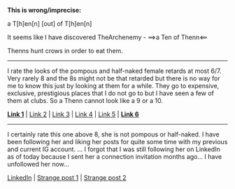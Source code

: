 **This is wrong/imprecise:**

a T[h]en[n] [out] of T[h]en[n]

It seems like I have discovered TheArchenemy - ==>a Ten of Thenn<== 

Thenns hunt crows in order to eat them.

---------

I rate the looks of the pompous and half-naked female retards at most 6/7. Very rarely 8 and the 8s might not be that retarded but there is no way for me to know this just by looking at them for a while. They go to expensive, exclusive, prestigious places that I do not go to but I have seen a few of them at clubs. So a Thenn cannot look like a 9 or a 10.

[**Link 1**](https://youtu.be/-EtzZ8Zo8Rw?si=SoZdQfjR0YAqHZjh) | 
[Link 2](https://youtu.be/wAagtJppv_E?si=VwXZH_JChcQI7E0r) | 
[Link 3](https://youtu.be/RadlEpfO7Qw?si=86ImVuS_jB8Rhauk) | 
[Link 4](https://youtu.be/zQRchR-IlMA?si=NEwEbz-cRHMmCSI2) | 
[Link 5](https://youtu.be/p9ZUIEHaXYU?si=wag1fCndCxWMSAZO) | 
[**Link 6**](https://www.youtube.com/shorts/3X_nizRnhqs)

-----------

I certainly rate this one above 8, she is not pompous or half-naked. I have been following her and liking her posts for quite some time with my previous and current IG account. ... I forgot that I was still following her on LinkedIn as of today because I sent her a connection invitation months ago... I have unfollowed her now...

[LinkedIn](https://www.linkedin.com/in/chiara-casadei-%F0%9F%87%AE%F0%9F%87%B9-8aa5aa252/)   |    [Strange post 1](https://www.instagram.com/reel/DAYX3VyMm4y/)     |      [Strange post 2](https://www.instagram.com/reel/DAYWS_jMVsF/) 




